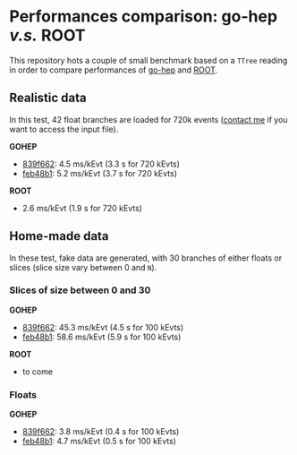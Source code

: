 # Performances comparison: go-hep *v.s.* ROOT

This repository hots a couple of small benchmark based on a `TTree` reading 
in order to compare performances of [go-hep](https://go-hep.org/) and [ROOT](https://root.cern.ch/).


## Realistic data 

In this test, 42 float branches are loaded for 720k events ([contact me](mailto:romain.madar@cern.ch) if you want to access the input file).

**GOHEP** 
 + [839f662](https://github.com/go-hep/hep/commit/1f253e6bf631b7a947f17c08168272b81839f662): 4.5 ms/kEvt (3.3 s for 720 kEvts)
 + [feb48b1](https://github.com/go-hep/hep/commit/f6acb63617113ff72668b749065faab99feb48b1): 5.2 ms/kEvt (3.7 s for 720 kEvts)

**ROOT**
 + 2.6 ms/kEvt (1.9 s for 720 kEvts)


## Home-made data

In these test, fake data are generated, with 30 branches of either floats or slices (slice size vary between 0 and `N`).

### Slices of size between 0 and 30

**GOHEP**
 + [839f662](https://github.com/go-hep/hep/commit/1f253e6bf631b7a947f17c08168272b81839f662): 45.3 ms/kEvt (4.5 s for 100 kEvts)
 + [feb48b1](https://github.com/go-hep/hep/commit/f6acb63617113ff72668b749065faab99feb48b1): 58.6 ms/kEvt (5.9 s for 100 kEvts)

**ROOT**
 + to come

### Floats

**GOHEP**

 + [839f662](https://github.com/go-hep/hep/commit/1f253e6bf631b7a947f17c08168272b81839f662): 3.8 ms/kEvt (0.4 s for 100 kEvts)
 + [feb48b1](https://github.com/go-hep/hep/commit/f6acb63617113ff72668b749065faab99feb48b1): 4.7 ms/kEvt (0.5 s for 100 kEvts)